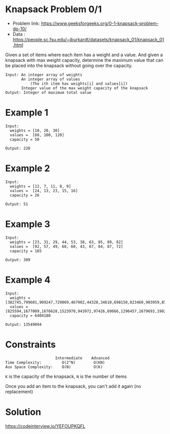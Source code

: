 # Knapsack Problem 0/1

* Problem link: https://www.geeksforgeeks.org/0-1-knapsack-problem-dp-10/
* Data : https://people.sc.fsu.edu/~jburkardt/datasets/knapsack_01/knapsack_01.html

Given a set of items where each item has a weight and a value. And given a knapsack with max weight capacity, determine the maximum value that can be placed into the knapsack without going over the capacity.
```
Input: An integer array of weights
       An integer array of values
           (The ith item has weights[i] and values[i])
       Integer value of the max weight capacity of the knapsack
Output: Integer of maximum total value
```
# Example 1
```
Input:
  weights = [10, 20, 30]
  values =  [60, 100, 120]
  capacity = 50

Output: 220
```
# Example 2
```
Input:
  weights = [12, 7, 11, 8, 9]
  values =  [24, 13, 23, 15, 16]
  capacity = 26

Output: 51
```
# Example 3
```
Input:
  weights = [23, 31, 29, 44, 53, 38, 63, 85, 89, 82]
  values =  [92, 57, 49, 68, 60, 43, 67, 84, 87, 72]
  capacity = 165

Output: 309
```
# Example 4
```
Input:
  weights = [382745,799601,909247,729069,467902,44328,34610,698150,823460,903959,853665,551830,610856,670702,488960,951111,323046,446298,931161,31385,496951,264724,224916,169684]
  values =  [825594,1677009,1676628,1523970,943972,97426,69666,1296457,1679693,1902996,1844992,1049289,1252836,1319836,953277,2067538,675367,853655,1826027,65731,901489,577243,466257,369261]
  capacity = 6404180

Output: 13549094
```
# Constraints
```
                      Intermediate    Advanced
Time Complexity:         O(2^N)        O(KN)
Aux Space Complexity:    O(N)          O(K)
```

`K` is the capacity of the knapsack, `N` is the number of items

Once you add an item to the knapsack, you can't add it again (no replacement)

# Solution
 https://codeinterview.io/YEFOUPKQFL

